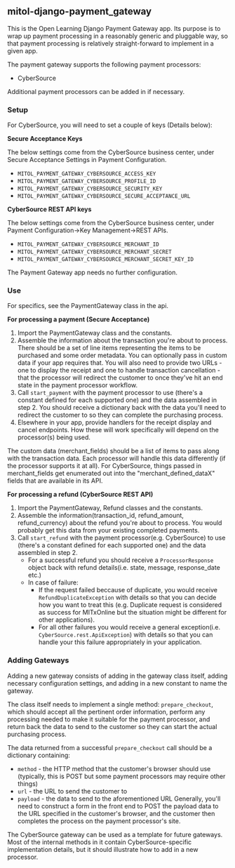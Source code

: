 mitol-django-payment_gateway
---

This is the Open Learning Django Payment Gateway app. Its purpose is to wrap up payment processing in a reasonably generic and pluggable way, so that payment processing is relatively straight-forward to implement in a given app. 

The payment gateway supports the following payment processors:
- CyberSource

Additional payment processors can be added in if necessary. 

### Setup

For CyberSource, you will need to set a couple of keys (Details below):

**Secure Acceptance Keys**

The below settings come from the CyberSource business center, under Secure Acceptance Settings in Payment Configuration. 

- ```MITOL_PAYMENT_GATEWAY_CYBERSOURCE_ACCESS_KEY```
- ```MITOL_PAYMENT_GATEWAY_CYBERSOURCE_PROFILE_ID```
- ```MITOL_PAYMENT_GATEWAY_CYBERSOURCE_SECURITY_KEY```
- ```MITOL_PAYMENT_GATEWAY_CYBERSOURCE_SECURE_ACCEPTANCE_URL```

**CyberSource REST API keys**

The below settings come from the CyberSource business center, under Payment Configuration->Key Management->REST APIs.

- ```MITOL_PAYMENT_GATEWAY_CYBERSOURCE_MERCHANT_ID```
- ```MITOL_PAYMENT_GATEWAY_CYBERSOURCE_MERCHANT_SECRET```
- ```MITOL_PAYMENT_GATEWAY_CYBERSOURCE_MERCHANT_SECRET_KEY_ID```


The Payment Gateway app needs no further configuration. 

### Use

For specifics, see the PaymentGateway class in the api. 

**For processing a payment (Secure Acceptance)**
1. Import the PaymentGateway class and the constants.
2. Assemble the information about the transaction you're about to process. There should be a set of line items representing the items to be purchased and some order metadata. You can optionally pass in custom data if your app requires that. You will also need to provide two URLs - one to display the receipt and one to handle transaction cancellation - that the processor will redirect the customer to once they've hit an end state in the payment processor workflow. 
3. Call ``start_payment`` with the payment processor to use (there's a constant defined for each supported one) and the data assembled in step 2. You should receive a dictionary back with the data you'll need to redirect the customer to so they can complete the purchasing process. 
4. Elsewhere in your app, provide handlers for the receipt display and cancel endpoints. How these will work specifically will depend on the processor(s) being used. 

The custom data (merchant_fields) should be a list of items to pass along with the transaction data. Each processor will handle this data differently (if the processor supports it at all). For CyberSource, things passed in merchant_fields get enumerated out into the "merchant_defined_dataX" fields that are available in its API. 

**For processing a refund (CyberSource REST API)**
1. Import the PaymentGateway, Refund classes and the constants.
2. Assemble the information(transaction_id, refund_amount, refund_currency) about the refund you're about to process. You would probably get this data from your existing completed payments.
3. Call ``start_refund`` with the payment processor(e.g. CyberSource) to use (there's a constant defined for each supported one) and the data assembled in step 2.
    - For a successful refund you should receive a `ProcessorResponse` object back with refund details(i.e. state, message, response_date etc.)
    - In case of failure:
        - If the request failed beccause of duplicate, you would receive `RefundDuplicateException` with details so that you can decide how you want to treat this (e.g. Duplicate request is considered as success for MITxOnline but the situation might be different for other applications).
        - For all other failures you would receive a general exception(i.e. `CyberSource.rest.ApiException`) with details so that you can handle your this failure appropriately in your application.

### Adding Gateways

Adding a new gateway consists of adding in the gateway class itself, adding necessary configuration settings, and adding in a new constant to name the gateway. 

The class itself needs to implement a single method: ```prepare_checkout```, which should accept all the pertinent order information, perform any processing needed to make it suitable for the payment processor, and return back the data to send to the customer so they can start the actual purchasing process. 

The data returned from a successful ```prepare_checkout``` call should be a dictionary containing:
- ```method``` - the HTTP method that the customer's browser should use (typically, this is POST but some payment processors may require other things)
- ```url``` - the URL to send the customer to
- ```payload``` - the data to send to the aforementioned URL
Generally, you'll need to construct a form in the front end to POST the payload data to the URL specified in the customer's browser, and the customer then completes the process on the payment processor's site. 

The CyberSource gateway can be used as a template for future gateways. Most of the internal methods in it contain CyberSource-specific implementation details, but it should illustrate how to add in a new processor. 